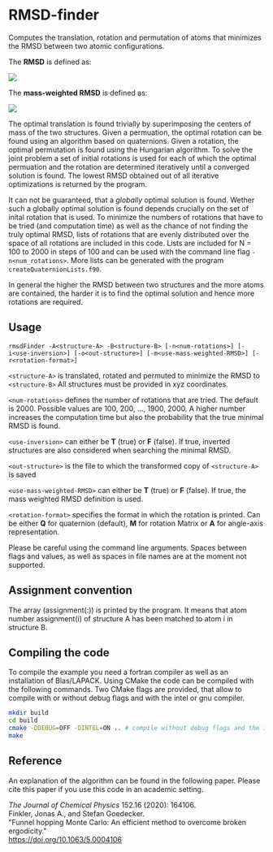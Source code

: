 # RMSD-finder
Computes the translation, rotation and permutation of atoms that minimizes the RMSD between two atomic configurations. 

The **RMSD** is defined as:

<img src="https://render.githubusercontent.com/render/math?math=\mathbf{\mathrm{RMSD}}=\sqrt{\frac{\sum_{i=1}^{N} \Vert R_i - r_i\Vert^2}{N}}">

The **mass-weighted RMSD** is defined as:

<img src="https://render.githubusercontent.com/render/math?math=\mathbf{\mathrm{RMSD}}=\sqrt{\frac{\sum_{i=1}^N  m_i \Vert R_i - r_i\Vert^2}{N}}">


The optimal translation is found trivially by superimposing the centers of mass of the two structures. 
Given a permuation, the optimal rotation can be found using an algorithm based on quaternions. 
Given a rotation, the optimal permutation is found using the Hungarian algorithm. 
To solve the joint problem a set of initial rotations is used for each of which the optimal permuation and the rotation are determined iteratively until a converged solution is found. The lowest RMSD obtained out of all iterative optimizations is returned by the program.

It can not be guaranteed, that a _globally_ optimal solution is found.
Wether such a globally optimal solution is found depends crucially on the set of inital rotation that is used. 
To minimize the numbers of rotations that have to be tried (and computation time) as well as the chance of not finding the truly optimal RMSD, lists of rotations that are evenly distributed over the space of all rotations are included in this code. 
Lists are included for N = 100 to 2000 in steps of 100 and can be used with the command line flag `-n<num_rotations>`. More lists can be generated with the program `createQuaternionLists.f90`.

In general the higher the RMSD between two structures and the more atoms are contained, the harder it is to find the optimal solution and hence more rotations are required.  



## Usage
`rmsdFinder -A<structure-A> -B<structure-B> [-n<num-rotations>] [-i<use-inversion>] [-o<out-structure>] [-m<use-mass-weighted-RMSD>] [-r<rotation-format>]`

`<structure-A>` is translated, rotated and permuted to minimize the RMSD to `<structure-B>`
All structures must be provided in xyz coordinates. 
       
`<num-rotations>` defines the number of rotations that are tried. The default is 2000. 
Possible values are 100, 200, ..., 1900, 2000.
A higher number increases the computation time but also the probability
that the true minimal RMSD is found.
       
`<use-inversion>` can either be **T** (true) or **F** (false). 
If true, inverted structures are also considered when searching the minimal RMSD.
       
`<out-structure>` is the file to which the transformed copy of `<structure-A>` is saved
   
`<use-mass-weighted-RMSD>` can either be **T** (true) or **F** (false).
If true, the mass weighted RMSD definition is used.
       
`<rotation-format>` specifies the format in which the rotation is printed.
Can be either **Q** for quaternion (default), **M** for rotation Matrix or **A** for angle-axis representation.

Please be careful using the command line arguments. Spaces between flags and values, as well as spaces in file names are at the moment not supported. 

## Assignment convention
The array (assignment(:)) is printed by the program.
It means that atom number assignment(i) of structure A has been matched to atom i in structure B.


## Compiling the code

To compile the example you need a fortran compiler as well as an installation of Blas/LAPACK. 
Using CMake the code can be compiled with the following commands.
Two CMake flags are provided, that allow to compile with or without debug flags and with the intel or gnu compiler.

```bash
mkdir build
cd build
cmake -DDEBUG=OFF -DINTEL=ON .. # compile without debug flags and the intel fortran compiler
make
```


## Reference
An explanation of the algorithm can be found in the following paper. 
Please cite this paper if you use this code in an academic setting.


_The Journal of Chemical Physics_ 152.16 (2020): 164106.   
Finkler, Jonas A., and Stefan Goedecker.  
"Funnel hopping Monte Carlo: An efficient method to overcome broken ergodicity."  
<https://doi.org/10.1063/5.0004106>   



